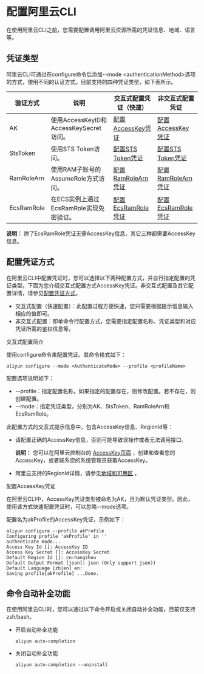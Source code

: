 # 配置阿里云CLI

在使用阿里云CLI之前，您需要配置调用阿里云资源所需的凭证信息、地域、语言等。

## 凭证类型

阿里云CLI可通过在configure命令后添加--mode <authenticationMethod\>选项的方式，使用不同的认证方式。目前支持的四种凭证类型，如下表所示。

|验证方式|说明|交互式配置凭证（快速）|非交互式配置凭证|
|----|--|-----------|--------|
|AK|使用AccessKeyID和AccessKeySecret访问。|[配置AccessKey凭证]()|[配置AccessKey凭证]()|
|StsToken|使用STS Token访问。|[配置STS Token凭证]()|[配置STS Token凭证]()|
|RamRoleArn|使用RAM子账号的AssumeRole方式访问。|[配置RamRoleArn凭证]()|[配置RamRoleArn凭证]()|
|EcsRamRole|在ECS实例上通过EcsRamRole实现免密验证。|[配置EcsRamRole凭证]()|[配置EcsRamRole凭证]()|

**说明：** 除了EcsRamRole凭证无需AccessKey信息，其它三种都需要AccessKey信息。

## 配置凭证方式

在阿里云CLI中配置凭证时，您可以选择以下两种配置方式，并自行指定配置的凭证类型。下面为您介绍交互式配置方式AccessKey凭证。非交互式配置及其它配置详情，请参见[配置凭证方式]()。

-   交互式配置（快速配置）：此配置过程方便快速，您只需要根据提示信息输入相应的值即可。
-   非交互式配置：即单命令行配置方式，您需要指定配置名称、凭证类型和对应凭证所需的鉴权信息等。

交互式配置简介

使用configure命令来配置凭证。其命令格式如下：

```
aliyun configure --mode <AuthenticateMode> --profile <profileName>
```

配置选项说明如下：

-   --profile：指定配置名称。如果指定的配置存在，则修改配置。若不存在，则创建配置。
-   --mode：指定凭证类型，分别为AK、StsToken、RamRoleArn和EcsRamRole。

此配置方式的交互式提示信息中，包含AccessKey信息、RegionId等：

-   请配置正确的AccessKey信息，否则可能导致误操作或者无法调用接口。

    **说明：** 您可以在阿里云控制台的 [AccessKey页面](https://ak-console.aliyun.com/#/accesskey) ，创建和查看您的AccessKey，或者联系您的系统管理员获取AccessKey。

-   阿里云支持的RegionId详情，请参见[地域和可用区]() 。

配置AccessKey凭证

在阿里云CLI中，AccessKey凭证类型被命名为AK，且为默认凭证类型。因此，使用该方式快速配置凭证时，可以忽略--mode选项。

配置名为akProfile的AccessKey凭证，示例如下：

```
aliyun configure --profile akProfile
Configuring profile 'akProfile' in ''
authenticate mode...
Access Key Id []: AccessKey ID
Access Key Secret []: AccessKey Secret
Default Region Id []: cn-hangzhou
Default Output Format [json]: json (Only support json))
Default Language [zh|en] en:
Saving profile[akProfile] ...Done.
```

## 命令自动补全功能

在使用阿里云CLI时，您可以通过以下命令开启或关闭自动补全功能，目前仅支持zsh/bash。

-   开启自动补全功能

    ```
    aliyun auto-completion
    ```

-   关闭自动补全功能

    ```
    aliyun auto-completion --uninstall
    ```



